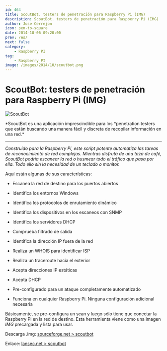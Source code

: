 ```yaml
---
id: 464
title: ScoutBot. testers de penetración para Raspberry Pi (IMG)
description: ScoutBot. testers de penetración para Raspberry Pi (IMG)
author: Jose Cerrejon
icon: pen-to-square
date: 2014-10-06 09:20:00
prev: /es/
next: false
category:
    - Raspberry PI
tag:
    - Raspberry PI
image: /images/2014/10/scoutbot.png
---
```


# ScoutBot: testers de penetración para Raspberry Pi (IMG)

![ScoutBot](/images/2014/10/scoutbot.png)

*ScoutBot es una aplicación imprescindible para los *penetration testers que están buscando una manera fácil y discreta de recopilar información en una red.\*

---

_Construido para la Raspberry Pi, este script potente automatiza las tareas de reconocimiento de red complejas. Mientras disfruta de una taza de café, ScoutBot podría escanear la red o husmear todo el tráfico que pasa por ella. Todo ello sin la necesidad de un teclado o monitor._

Aquí están algunas de sus características:

-   Escanea la red de destino para los puertos abiertos

-   Identifica los entornos Windows

-   Identifica los protocolos de enrutamiento dinámico

-   Identifica los dispositivos en los escaneos con SNMP

-   Identifica los servidores DHCP

-   Comprueba filtrado de salida

-   Identifica la dirección IP fuera de la red

-   Realiza un WHOIS para identificar ISP

-   Realiza un traceroute hacia el exterior

-   Acepta direcciones IP estáticas

-   Acepta DHCP

-   Pre-configurado para un ataque completamente automatizado

-   Funciona en cualquier Raspberry Pi. Ninguna configuración adicional necesaria

Básicamente, se pre-configura un scan y luego sólo tiene que conectar la Raspberry Pi en la red de destino. Esta herramienta viene como una imagen _IMG_ precargada y lista para usar.

Descarga .img: [sourceforge.net > scoutbot](https://sourceforge.net/projects/scoutbot/)

Enlace: [lansec.net > scoutbot](https://lansec.net/project/scoutbot/)
